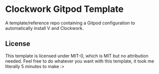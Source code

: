 # Clockwork Gitpod Template

A template/reference repo containing a Gitpod configuration to automatically
install V and Clockwork.

## License

This template is licensed under MIT-0, which is MIT but no attribution needed.
Feel free to do whatever you want with this template, it took me literally 5
minutes to make :>
